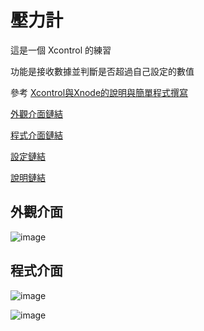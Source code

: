 # 壓力計
這是一個 Xcontrol 的練習 
 
功能是接收數據並判斷是否超過自己設定的數值

參考 [Xcontrol與Xnode的說明與簡單程式撰寫](https://www.youtube.com/watch?v=Cye2YCLNnss/"Title")

[外觀介面鏈結](/16/)  
 
[程式介面鏈結](/25/)  
 
[設定鏈結](/25/) 

[說明鏈結](/說明/)  

## 外觀介面

![image](https://user-images.githubusercontent.com/111770752/191516835-af3b8028-e807-47c6-b8f2-a0f6ce78bc19.png)

## 程式介面

![image](https://user-images.githubusercontent.com/111770752/191518586-bcd54844-c16f-46a5-8605-ae9200305737.png)

![image](https://user-images.githubusercontent.com/111770752/191518949-a2ca728b-cb1c-45ce-9f03-35eff7b550f4.png)





























